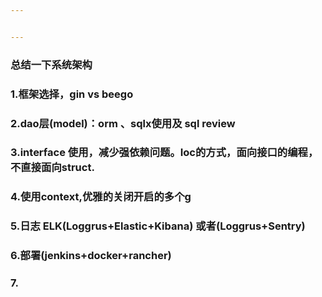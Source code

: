 ```yaml
---


---
```


<h3 id="总结一下系统架构">总结一下系统架构</h3>
<h3 id="框架选择，gin-vs-beego">1.框架选择，gin vs beego</h3>
<h3 id="dao层model：orm-、sqlx使用及-sql-review">2.dao层(model)：orm 、sqlx使用及 sql review</h3>
<h3 id="interface-使用，减少强依赖问题。ioc的方式，面向接口的编程，不直接面向struct.">3.interface 使用，减少强依赖问题。Ioc的方式，面向接口的编程，不直接面向struct.</h3>
<h3 id="使用context优雅的关闭开启的多个g">4.使用context,优雅的关闭开启的多个g</h3>
<h3 id="日志-elkloggruselastickibana-或者loggrussentry">5.日志 ELK(Loggrus+Elastic+Kibana) 或者(Loggrus+Sentry)</h3>
<h3 id="部署jenkinsdockerrancher">6.部署(jenkins+docker+rancher)</h3>
<h3 id="section">7.</h3>


